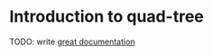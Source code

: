# Introduction to quad-tree

TODO: write [great documentation](http://jacobian.org/writing/great-documentation/what-to-write/)
